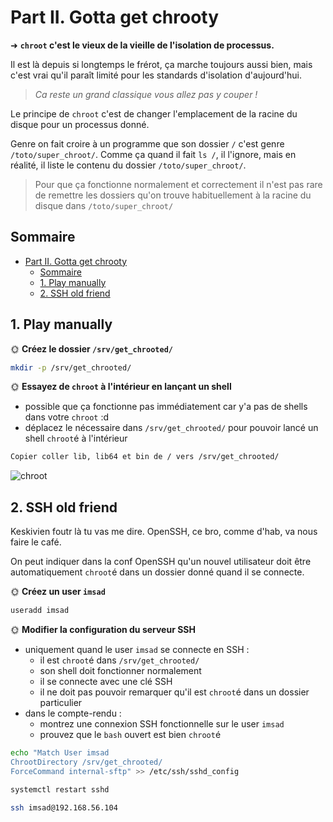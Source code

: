 # Part II. Gotta get chrooty

➜ **`chroot` c'est le vieux de la vieille de l'isolation de processus.** 

Il est là depuis si longtemps le frérot, ça marche toujours aussi bien, mais c'est vrai qu'il paraît limité pour les standards d'isolation d'aujourd'hui.

> *Ca reste un grand classique vous allez pas y couper !*

Le principe de `chroot` c'est de changer l'emplacement de la racine du disque pour un processus donné.

Genre on fait croire à un programme que son dossier `/` c'est genre `/toto/super_chroot/`. Comme ça quand il fait `ls /`, il l'ignore, mais en réalité, il liste le contenu du dossier `/toto/super_chroot/`.

> Pour que ça fonctionne normalement et correctement il n'est pas rare de remettre les dossiers qu'on trouve habituellement à la racine du disque dans `/toto/super_chroot/`

## Sommaire

- [Part II. Gotta get chrooty](#part-ii-gotta-get-chrooty)
  - [Sommaire](#sommaire)
  - [1. Play manually](#1-play-manually)
  - [2. SSH old friend](#2-ssh-old-friend)

## 1. Play manually

🌞 **Créez le dossier `/srv/get_chrooted/`**
```bash
mkdir -p /srv/get_chrooted/
```

🌞 **Essayez de `chroot` à l'intérieur en lançant un shell**

- possible que ça fonctionne pas immédiatement car y'a pas de shells dans votre `chroot` :d
- déplacez le nécessaire dans `/srv/get_chrooted/` pour pouvoir lancé un shell `chroot`é à l'intérieur
```bash
Copier coller lib, lib64 et bin de / vers /srv/get_chrooted/
```


![chroot](./img/chroot.gif)

## 2. SSH old friend

Keskivien foutr là tu vas me dire. OpenSSH, ce bro, comme d'hab, va nous faire le café.

On peut indiquer dans la conf OpenSSH qu'un nouvel utilisateur doit être automatiquement `chroot`é dans un dossier donné quand il se connecte.

🌞 **Créez un user `imsad`**

```bash
useradd imsad
```

🌞 **Modifier la configuration du serveur SSH**

- uniquement quand le user `imsad` se connecte en SSH :
  - il est `chroot`é dans `/srv/get_chrooted/`
  - son shell doit fonctionner normalement
  - il se connecte avec une clé SSH
  - il ne doit pas pouvoir remarquer qu'il est `chroot`é dans un dossier particulier
- dans le compte-rendu :
  - montrez une connexion SSH fonctionnelle sur le user `imsad`
  - prouvez que le `bash` ouvert est bien `chroot`é
```bash
echo "Match User imsad
ChrootDirectory /srv/get_chrooted/
ForceCommand internal-sftp" >> /etc/ssh/sshd_config

systemctl restart sshd
```

```bash
ssh imsad@192.168.56.104
```